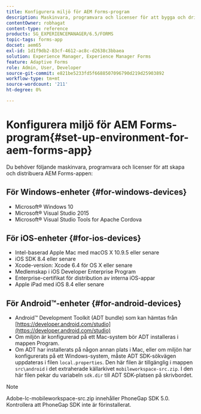 ```yaml
---
title: Konfigurera miljö för AEM Forms-program
description: Maskinvara, programvara och licenser för att bygga och driftsätta AEM Forms-appen.
contentOwner: robhagat
content-type: reference
products: SG_EXPERIENCEMANAGER/6.5/FORMS
topic-tags: forms-app
docset: aem65
exl-id: 1d1f9db2-83cf-4612-ac8c-d2638c3bbaea
solution: Experience Manager, Experience Manager Forms
feature: Adaptive Forms
role: Admin, User, Developer
source-git-commit: e821be5233fd5f6688507096790d219d25903892
workflow-type: tm+mt
source-wordcount: '211'
ht-degree: 0%

---
```


# Konfigurera miljö för AEM Forms-program{#set-up-environment-for-aem-forms-app}

Du behöver följande maskinvara, programvara och licenser för att skapa och distribuera AEM Forms-appen:

## För Windows-enheter {#for-windows-devices}

* Microsoft® Windows 10
* Microsoft® Visual Studio 2015
* Microsoft® Visual Studio Tools for Apache Cordova

## För iOS-enheter {#for-ios-devices}

* Intel-baserad Apple Mac med macOS X 10.9.5 eller senare
* iOS SDK 8.4 eller senare
* Xcode-version: Xcode 6.4 för OS X eller senare
* Medlemskap i iOS Developer Enterprise Program
* Enterprise-certifikat för distribution av interna iOS-appar
* Apple iPad med iOS 8.4 eller senare

## För Android™-enheter {#for-android-devices}

* Android™ Development Toolkit (ADT bundle) som kan hämtas från [https://developer.android.com/studio](https://developer.android.com/studio)
* Om miljön är konfigurerad på ett Mac-system bör ADT installeras i mappen Program.
* Om ADT har installerats på någon annan plats i Mac, eller om miljön har konfigurerats på ett Windows-system, måste ADT SDK-sökvägen uppdateras i filen `local.properties`. Den här filen är tillgänglig i mappen `src\android` i det extraherade källarkivet `mobileworkspace-src.zip`. I den här filen pekar du variabeln `sdk.dir` till ADT SDK-platsen på skrivbordet.

>[!NOTE]
>
>Adobe-lc-mobileworkspace-src.zip innehåller PhoneGap SDK 5.0. Kontrollera att PhoneGap SDK inte är förinstallerat.
